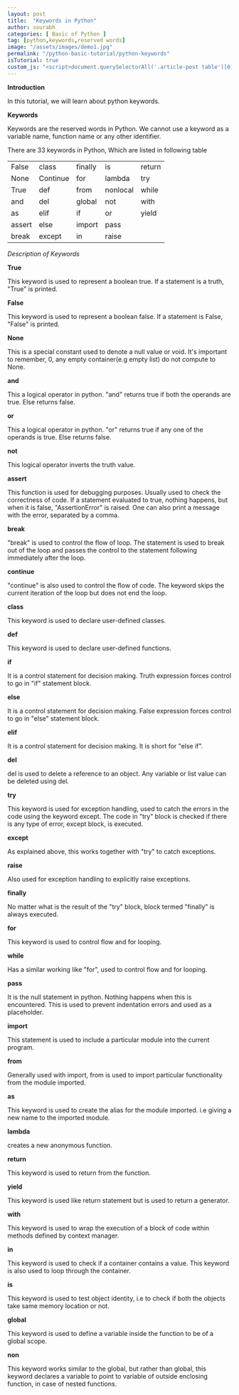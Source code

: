 ```yaml
---
layout: post
title:  "Keywords in Python"
author: sourabh
categories: [ Basic of Python ]
tag: [python,keywords,reserved words]
image: "/assets/images/demo1.jpg"
permalink: "/python-basic-tutorial/python-keywords"
isTutorial: true
custom_js: "<script>document.querySelectorAll('.article-post table')[0].className='table table-borderless table-dark';</script>"
---
```


**Introduction**

In this tutorial, we will learn about python keywords.

**Keywords**

Keywords are the reserved words in Python. We cannot use a keyword as a variable name, function name or any other identifier.

There are 33 keywords in Python, Which are listed in following table

|  |   | | | |
|--|--|--|--|--|
| False |   class  | finally | is     | return |
| None  |  Continue |     for |    lambda | try
| True  |  def |    from   | nonlocal |        while
| and   |  del  |   global | not |    with
| as    |  elif  |  if    |  or   |   yield
| assert |  else  |  import | pass     
| break  | except | in  |    raise    

*Description of Keywords*

**True**

This keyword is used to represent a boolean true. If a statement is a truth, "True" is printed.


**False**

This keyword is used to represent a boolean false. If a statement is False, "False" is printed.


**None**

This is a special constant used to denote a null value or void. It's important to remember, 0, any empty container(e.g empty list) do not compute to None.


**and**

This a logical operator in python. "and" returns true if both the operands are true. Else returns false.


**or**

This a logical operator in python. "or" returns true if any one of the operands is true. Else returns false.


**not**

This logical operator inverts the truth value.


**assert**

This function is used for debugging purposes. Usually used to check the correctness of code. If a statement evaluated to true, nothing happens, but when it is false, "AssertionError" is raised. One can also print a message with the error, separated by a comma.


**break**

"break" is used to control the flow of loop. The statement is used to break out of the loop and passes the control to the statement following immediately after the loop.


**continue**

"continue" is also used to control the flow of code. The keyword skips the current iteration of the loop but does not end the loop.


**class**

This keyword is used to declare user-defined classes.


**def**

This keyword is used to declare user-defined functions.


**if**

It is a control statement for decision making. Truth expression forces control to go in "if" statement block.


**else**

It is a control statement for decision making. False expression forces control to go in "else" statement block.


**elif**

It is a control statement for decision making. It is short for "else if".


**del**

del is used to delete a reference to an object. Any variable or list value can be deleted using del.


**try**

This keyword is used for exception handling, used to catch the errors in the code using the keyword except. The code in "try" block is checked if there is any type of error, except block, is executed.


**except**

As explained above, this works together with "try" to catch exceptions.


**raise**

Also used for exception handling to explicitly raise exceptions.


**finally**

No matter what is the result of the "try" block, block termed "finally" is always executed.


**for**

This keyword is used to control flow and for looping.


**while**

Has a similar working like "for", used to control flow and for looping.


**pass**

It is the null statement in python. Nothing happens when this is encountered. This is used to prevent indentation errors and used as a placeholder.


**import**

This statement is used to include a particular module into the current program.


**from**

Generally used with import, from is used to import particular functionality from the module imported.


**as**

This keyword is used to create the alias for the module imported. i.e giving a new name to the imported module.


**lambda**

creates a new anonymous function.


**return**

This keyword is used to return from the function.


**yield**

This keyword is used like return statement but is used to return a generator.


**with**

This keyword is used to wrap the execution of a block of code within methods defined by context manager.


**in**

This keyword is used to check if a container contains a value. This keyword is also used to loop through the container.


**is**

This keyword is used to test object identity, i.e to check if both the objects take same memory location or not.


**global**

This keyword is used to define a variable inside the function to be of a global scope.


**non**

This keyword works similar to the global, but rather than global, this keyword declares a variable to point to variable of outside enclosing function, in case of nested functions.
